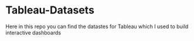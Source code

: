 # Tableau-Datasets #        

Here in this repo you can find the datastes for Tableau which I used to build interactive dashboards          
    
    
      
   
    
  
      
  
    
 
